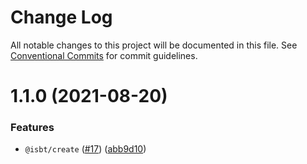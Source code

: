 # Change Log

All notable changes to this project will be documented in this file.
See [Conventional Commits](https://conventionalcommits.org) for commit guidelines.

# 1.1.0 (2021-08-20)


### Features

* `@isbt/create` ([#17](https://github.com/kobiburnley/isbt/issues/17)) ([abb9d10](https://github.com/kobiburnley/isbt/commit/abb9d10000a1143ab755076616d2f58427ed4ac2))
